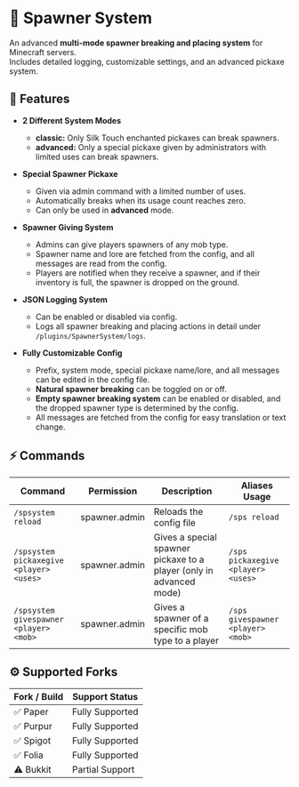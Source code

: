 # 📎 Spawner System

An advanced **multi-mode spawner breaking and placing system** for Minecraft servers.  
Includes detailed logging, customizable settings, and an advanced pickaxe system.

## 🚀 Features

- **2 Different System Modes**  
  - **classic:** Only Silk Touch enchanted pickaxes can break spawners.  
  - **advanced:** Only a special pickaxe given by administrators with limited uses can break spawners.

- **Special Spawner Pickaxe**  
  - Given via admin command with a limited number of uses.  
  - Automatically breaks when its usage count reaches zero.  
  - Can only be used in **advanced** mode.  

- **Spawner Giving System**  
  - Admins can give players spawners of any mob type.  
  - Spawner name and lore are fetched from the config, and all messages are read from the config.  
  - Players are notified when they receive a spawner, and if their inventory is full, the spawner is dropped on the ground.

- **JSON Logging System**  
  - Can be enabled or disabled via config.  
  - Logs all spawner breaking and placing actions in detail under `/plugins/SpawnerSystem/logs`.

- **Fully Customizable Config**  
  - Prefix, system mode, special pickaxe name/lore, and all messages can be edited in the config file.  
  - **Natural spawner breaking** can be toggled on or off.  
  - **Empty spawner breaking system** can be enabled or disabled, and the dropped spawner type is determined by the config.  
  - All messages are fetched from the config for easy translation or text change.

## ⚡ Commands

| Command | Permission | Description | Aliases Usage |
|---------|------------|-------------|---------------|
| `/spsystem reload` | spawner.admin | Reloads the config file | `/sps reload` |
| `/spsystem pickaxegive <player> <uses>` | spawner.admin | Gives a special spawner pickaxe to a player (only in advanced mode) | `/sps pickaxegive <player> <uses>` |
| `/spsystem givespawner <player> <mob>` | spawner.admin | Gives a spawner of a specific mob type to a player | `/sps givespawner <player> <mob>` |

## ⚙️ Supported Forks

| Fork / Build | Support Status  |
|--------------|----------------|
| ✅ Paper     | Fully Supported |
| ✅ Purpur    | Fully Supported |
| ✅ Spigot    | Fully Supported |
| ✅ Folia     | Fully Supported |
| ⚠️ Bukkit    | Partial Support |
